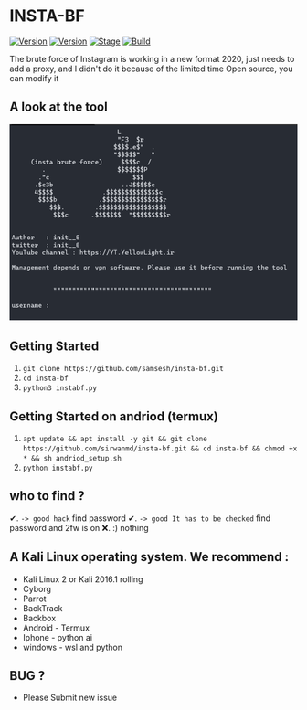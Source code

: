  # INSTA-BF

[![Version](https://img.shields.io/badge/instafb-2.0.0-brightgreen.svg?maxAge=259200)]()
[![Version](https://img.shields.io/badge/Codename-Pretty-red.svg?maxAge=259200)]()
[![Stage](https://img.shields.io/badge/Release-Stable-brightgreen.svg)]()
[![Build](https://img.shields.io/badge/Supported_OS-Linux&Win-orange.svg)]()

The brute force of Instagram is working in a new format 2020, just needs to add a proxy, and I didn't do it because of the limited time
Open source, you can modify it 

## A look at the tool

![tweet](./screen/1.png)


## Getting Started
1. ```git clone https://github.com/samsesh/insta-bf.git```
2. ```cd insta-bf```
3. ```python3 instabf.py```

## Getting Started on andriod (termux)
1. ```apt update && apt install -y git && git clone https://github.com/sirwanmd/insta-bf.git && cd insta-bf && chmod +x * && sh andriod_setup.sh```
2. ```python instabf.py```

## who to find ?
✔. ```-> good hack``` find password
✔. ```-> good It has to be checked``` find password and 2fw is on
❌. :) nothing 

## A Kali Linux operating system. We recommend :
- Kali Linux 2 or Kali 2016.1 rolling 
- Cyborg
- Parrot 
- BackTrack 
- Backbox  
- Android - Termux
- Iphone - python ai 
- windows - wsl and python
## BUG ? 
- Please Submit new issue 
